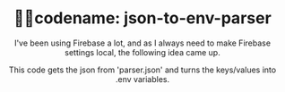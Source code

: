 <h1 align="center"> 🐱‍👤codename: json-to-env-parser</h1>

<p align="center">I've been using Firebase a lot, and as I always need to make Firebase settings local, the following idea came up.</p>
<p align="center">This code gets the json from 'parser.json' and turns the keys/values into .env variables.</p>


